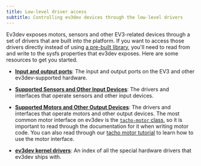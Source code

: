```yaml
---
title: Low-level driver access
subtitle: Controlling ev3dev devices through the low-level drivers
---
```


Ev3dev exposes motors, sensors and other EV3-related devices through a set of
drivers that are built into the platform. If you want to access those drivers
directly instead of using [a pre-built library](/docs/libraries), you'll need
to read from and write to the sysfs properties that ev3dev exposes. Here are
some resources to get you started.

- **[Input and output ports](/docs/ports)**: The input and output ports on the
  EV3 and other ev3dev-supported hardware.

- **[Supported Sensors and Other Input Devices](/docs/sensors)**: The drivers and
  interfaces that operate sensors and other input devices.

- **[Supported Motors and Other Output Devices](/docs/motors)**: The drivers and
  interfaces that operate motors and other output devices. The most common
  motor interface on ev3dev is the [`tacho-motor` class](/docs/drivers/tacho-motor-class/),
  so it is important to read through the documentation for it when writing motor
  code. You can also read through our [tacho motor tutorial](/docs/tutorials/tacho-motors)
  to learn how to use the motor interface.

- **[ev3dev kernel drivers](/docs/drivers)**: An index of all the special
  hardware drivers that ev3dev ships with.